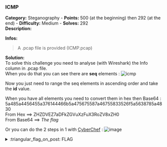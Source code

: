 ### ICMP
**Category:** Steganography - **Points:** 500 (at the beginning) then 292 (at the end) - **Difficulty:** Medium - **Solves:** 292  
**Description:**  

**Infos:**
> A .pcap file is provided (ICMP.pcap)  

**Solution:**  
To solve this challenge you need to analyse (with Wireshark) the Info column in .pcap file.  
When you do that you can see there are **seq** elements :
![icmp](https://user-images.githubusercontent.com/91023285/158177587-04565fc3-6cbc-41e6-aa33-1398f8ea50b4.png)

Now you just need to range the seq elements in ascending order and take the **id** value.

When you have all elements you need to convert them in hex then Base64 :  
5a485a4456455a376144466b5a475675587a46755833526f5a5638785a4830  
From Hex ==> ZHZDVEZ7aDFkZGVuXzFuX3RoZV8xZH0  
From Base64 ==> *The flag*  

Or you can do the 2 steps in 1 with [CyberChef](https://gchq.github.io/CyberChef/) :
![image](https://user-images.githubusercontent.com/91023285/158179549-e10f2440-1985-49c4-8e38-698fed00656c.png)



<details>
  <summary>:triangular_flag_on_post: FLAG</summary>

  ```
  dvCTF{h1dden_1n_the_1d}
  ```
</details>

